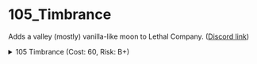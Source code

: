 # 105_Timbrance
Adds a valley (mostly) vanilla-like moon to Lethal Company. ([Discord link](https://discord.com/channels/1168655651455639582/1245084720614604873))




<details>
<summary>105 Timbrance (Cost: 60, Risk: B+)</summary>
  
> **POPULATION:** Abandoned<br>
> **CONDITIONS:** An abandoned bunker in the woods.<br>
> **FAUNA:** Diverse.
![View of facility from dock](https://imgur.com/0BZZiGd.png)
![View of dock from hill](https://imgur.com/ngQtk3E.png)
![View from tower](https://imgur.com/bJ11qQ5.png)

</details>
